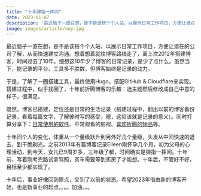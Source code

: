 ```yaml
---
title: "十年弹指一挥间"
date: 2023-01-07
description: '最近脑子一直在想，是不是该搭个个人站，以展示日常工作项目，方便让潜在的公司了解，从而快速建立沟通。想着想着就往博客路线走了，离上次2012年搭建博客，时间过去了10年。细想这10年少了博客的日常记录，是少了点什么。虽然当下，能记录的平台、工具多不胜数，但博客始终是记录的动力。 '
image: images/article/noy.jpg
---
```


最近脑子一直在想，是不是该搭个个人站，以展示日常工作项目，方便让潜在的公司了解，从而快速建立沟通。想着想着就往博客路线走了，离上次2012年搭建博客，时间过去了10年。细想这10年少了博客的日常记录，是少了点什么。虽然当下，能记录的平台、工具多不胜数，但博客始终是记录的动力。

于是，了解了一圈搭建工具，最终使用Hugo，搭配GitHub & Cloudflare来实现。搭建过程中，似乎找回了，十年前折腾博客的乐趣：选主题然后修改成自己中意的样子，很满足。

既然，博客已搭建，定位还是日常的生活记录（搭建过程中，翻出以前的博客备份记录，看着每篇文字，了解彼时写的感受，嗯，这应该就是记录的意义）。同时打算分享下：[日常使用的软件](/apps)、平常观看的影视、[喜欢折腾的物品](/hardware)等。

十年间个人的变化，体重从一个量级跃升到另外好几个量级，头发从中间快速的退去，到干脆剃光。之前2013年有篇博客记录Eileen刚怀孕几个月，初为父母的心理活动，到今天，女儿已9周岁多，三年级了都，时间确实是弹指一挥间。十年前，写着刚考完路试拿驾照，买车需要等到买房了才能想。十年后，不管好不好，目标至少都实现了。

十年后，事业好像回到原点，又到了以前的状态。希望2023年借由新的博客开始，也是新事业的起点。。。。加油。。。
